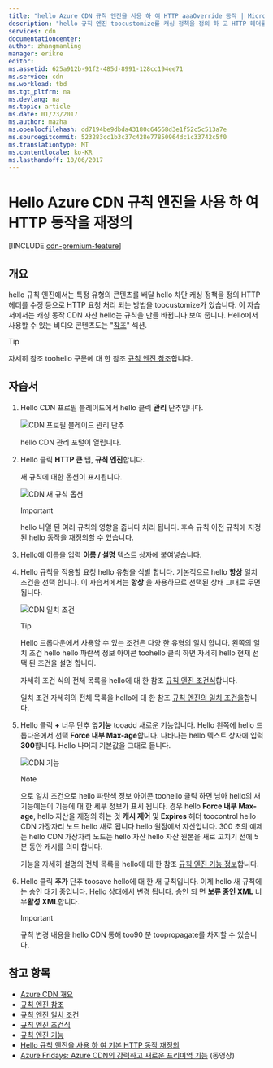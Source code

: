 ```yaml
---
title: "hello Azure CDN 규칙 엔진을 사용 하 여 HTTP aaaOverride 동작 | Microsoft Docs"
description: "hello 규칙 엔진 toocustomize를 캐싱 정책을 정의 하 고 HTTP 헤더를 수정 하는 특정 유형의 콘텐츠를 차단 hello 배달와 같은 HTTP 요청 Azure CDN에서 처리 하는 방법이 있습니다."
services: cdn
documentationcenter: 
author: zhangmanling
manager: erikre
editor: 
ms.assetid: 625a912b-91f2-485d-8991-128cc194ee71
ms.service: cdn
ms.workload: tbd
ms.tgt_pltfrm: na
ms.devlang: na
ms.topic: article
ms.date: 01/23/2017
ms.author: mazha
ms.openlocfilehash: dd7194be9dbda43180c64568d3e1f52c5c513a7e
ms.sourcegitcommit: 523283cc1b3c37c428e77850964dc1c33742c5f0
ms.translationtype: MT
ms.contentlocale: ko-KR
ms.lasthandoff: 10/06/2017
---
```

# <a name="override-http-behavior-using-hello-azure-cdn-rules-engine"></a>Hello Azure CDN 규칙 엔진을 사용 하 여 HTTP 동작을 재정의
[!INCLUDE [cdn-premium-feature](../../includes/cdn-premium-feature.md)]

## <a name="overview"></a>개요
hello 규칙 엔진에서는 특정 유형의 콘텐츠를 배달 hello 차단 캐싱 정책을 정의 HTTP 헤더를 수정 등으로 HTTP 요청 처리 되는 방법을 toocustomize가 있습니다.  이 자습서에서는 캐싱 동작 CDN 자산 hello는 규칙을 만들 바뀝니다 보여 줍니다.  Hello에서 사용할 수 있는 비디오 콘텐츠도는 "[참조](#see-also)" 섹션.

   > [!TIP] 
   > 자세히 참조 toohello 구문에 대 한 참조 [규칙 엔진 참조](cdn-rules-engine-reference.md)합니다.
   > 


## <a name="tutorial"></a>자습서
1. Hello CDN 프로필 블레이드에서 hello 클릭 **관리** 단추입니다.
   
    ![CDN 프로필 블레이드 관리 단추](./media/cdn-rules-engine/cdn-manage-btn.png)
   
    hello CDN 관리 포털이 열립니다.
2. Hello 클릭 **HTTP 큰** 탭, **규칙 엔진**합니다.
   
    새 규칙에 대한 옵션이 표시됩니다.
   
    ![CDN 새 규칙 옵션](./media/cdn-rules-engine/cdn-new-rule.png)
   
   > [!IMPORTANT]
   > hello 나열 된 여러 규칙의 영향을 줍니다 처리 됩니다. 후속 규칙 이전 규칙에 지정 된 hello 동작을 재정의할 수 있습니다.
   > 
   > 
3. Hello에 이름을 입력 **이름 / 설명** 텍스트 상자에 붙여넣습니다.
4. Hello 규칙을 적용할 요청 hello 유형을 식별 합니다.  기본적으로 hello **항상** 일치 조건을 선택 합니다.  이 자습서에서는 **항상** 을 사용하므로 선택된 상태 그대로 두면 됩니다.
   
   ![CDN 일치 조건](./media/cdn-rules-engine/cdn-request-type.png)
   
   > [!TIP]
   > Hello 드롭다운에서 사용할 수 있는 조건은 다양 한 유형의 일치 합니다.  왼쪽의 일치 조건 hello hello 파란색 정보 아이콘 toohello 클릭 하면 자세히 hello 현재 선택 된 조건을 설명 합니다.
   > 
   >  자세히 조건 식의 전체 목록을 hello에 대 한 참조 [규칙 엔진 조건식](cdn-rules-engine-reference-match-conditions.md)합니다.
   >  
   > 일치 조건 자세히의 전체 목록을 hello에 대 한 참조 [규칙 엔진의 일치 조건을](cdn-rules-engine-reference-match-conditions.md)합니다.
   > 
   > 
5. Hello 클릭  **+**  너무 단추 옆**기능** tooadd 새로운 기능입니다.  Hello 왼쪽에 hello 드롭다운에서 선택 **Force 내부 Max-age**합니다.  나타나는 hello 텍스트 상자에 입력 **300**합니다.  Hello 나머지 기본값을 그대로 둡니다.
   
   ![CDN 기능](./media/cdn-rules-engine/cdn-new-feature.png)
   
   > [!NOTE]
   > 으로 일치 조건으로 hello 파란색 정보 아이콘 toohello 클릭 하면 남아 hello의 새 기능에는이 기능에 대 한 세부 정보가 표시 됩니다.  경우 hello **Force 내부 Max-age**, hello 자산을 재정의 하는 것 **캐시 제어** 및 **Expires** 헤더 toocontrol hello CDN 가장자리 노드 hello 새로 됩니다 hello 원점에서 자산입니다.  300 초의 예제는 hello CDN 가장자리 노드는 hello 자산 hello 자산 원본을 새로 고치기 전에 5 분 동안 캐시를 의미 합니다.
   > 
   > 기능을 자세히 설명의 전체 목록을 hello에 대 한 참조 [규칙 엔진 기능 정보](cdn-rules-engine-reference-features.md)합니다.
   > 
   > 
6. Hello 클릭 **추가** 단추 toosave hello에 대 한 새 규칙입니다.  이제 hello 새 규칙에는 승인 대기 중입니다. Hello 상태에서 변경 됩니다. 승인 되 면 **보류 중인 XML** 너무**활성 XML**합니다.
   
   > [!IMPORTANT]
   > 규칙 변경 내용을 hello CDN 통해 too90 분 toopropagate를 차지할 수 있습니다.
   > 
   > 

## <a name="see-also"></a>참고 항목
* [Azure CDN 개요](cdn-overview.md)
* [규칙 엔진 참조](cdn-rules-engine-reference.md)
* [규칙 엔진 일치 조건](cdn-rules-engine-reference-match-conditions.md)
* [규칙 엔진 조건식](cdn-rules-engine-reference-conditional-expressions.md)
* [규칙 엔진 기능](cdn-rules-engine-reference-features.md)
* [Hello 규칙 엔진을 사용 하 여 기본 HTTP 동작 재정의](cdn-rules-engine.md)
* [Azure Fridays: Azure CDN의 강력하고 새로운 프리미엄 기능](https://azure.microsoft.com/documentation/videos/azure-cdns-powerful-new-premium-features/) (동영상)